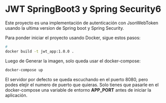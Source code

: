 # JWT SpringBoot3 y Spring Security6

Este proyecto es una implementación de autenticación con JsonWebToken usando la ultima version de Spring boot y Spring Security.

Para ponder iniciar el proyecto usando Docker, sigue estos pasos:

```bash
# 
docker build -t jwt_app:1.0.0 .
```

Luego de Generar la imagen, solo queda usar el docker-compose:

```bash
docker-compose up
```

El servidor por defecto se queda escuchando en el puerto 8080, pero podes elejir el numero de puerto que quieras.
Solo tienes que pasarle en el docker-compose una variable de entorno **APP_PORT** antes de iniciar la aplicación.

